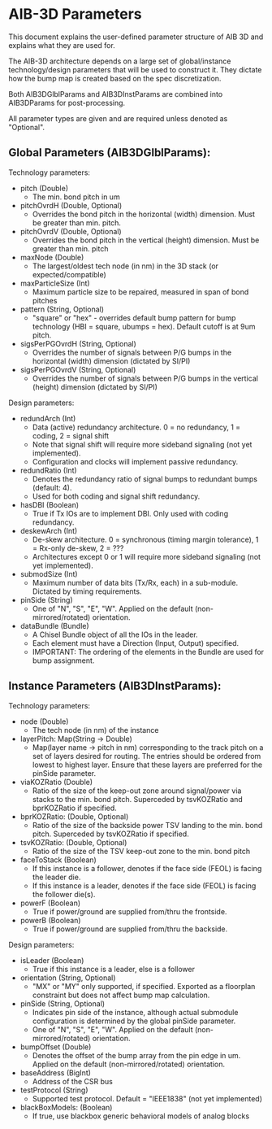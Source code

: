 AIB-3D Parameters
=================

This document explains the user-defined parameter structure of AIB 3D and explains what they are used for.

The AIB-3D architecture depends on a large set of global/instance technology/design parameters that will be used to construct it.
They dictate how the bump map is created based on the spec discretization.

Both AIB3DGlblParams and AIB3DInstParams are combined into AIB3DParams for post-processing.

All parameter types are given and are required unless denoted as "Optional".

## Global Parameters (AIB3DGlblParams):

Technology parameters:

* pitch (Double)
  * The min. bond pitch in um
* pitchOvrdH (Double, Optional)
  * Overrides the bond pitch in the horizontal (width) dimension. Must be greater than min. pitch.
* pitchOvrdV (Double, Optional)
  * Overrides the bond pitch in the vertical (height) dimension. Must be greater than min. pitch
* maxNode (Double)
  * The largest/oldest tech node (in nm) in the 3D stack (or expected/compatible)
* maxParticleSize (Int)
  * Maximum particle size to be repaired, measured in span of bond pitches
* pattern (String, Optional)
  * "square" or "hex" - overrides default bump pattern for bump technology (HBI = square, ubumps = hex). Default cutoff is at 9um pitch.
* sigsPerPGOvrdH (String, Optional)
  * Overrides the number of signals between P/G bumps in the horizontal (width) dimension (dictated by SI/PI)
* sigsPerPGOvrdV (String, Optional)
  * Overrides the number of signals between P/G bumps in the vertical (height) dimension (dictated by SI/PI)

Design parameters:

* redundArch (Int)
  * Data (active) redundancy architecture. 0 = no redundancy, 1 = coding, 2 = signal shift
  * Note that signal shift will require more sideband signaling (not yet implemented).
  * Configuration and clocks will implement passive redundancy.
* redundRatio (Int)
  * Denotes the redundancy ratio of signal bumps to redundant bumps (default: 4).
  * Used for both coding and signal shift redundancy.
* hasDBI (Boolean)
  * True if Tx IOs are to implement DBI. Only used with coding redundancy.
* deskewArch (Int)
  * De-skew architecture. 0 = synchronous (timing margin tolerance), 1 = Rx-only de-skew, 2 = ???
  * Architectures except 0 or 1 will require more sideband signaling (not yet implemented).
* submodSize (Int)
  * Maximum number of data bits (Tx/Rx, each) in a sub-module. Dictated by timing requirements.
* pinSide (String)
  * One of "N", "S", "E", "W". Applied on the default (non-mirrored/rotated) orientation.
* dataBundle (Bundle)
  * A Chisel Bundle object of all the IOs in the leader.
  * Each element must have a Direction (Input, Output) specified.
  * IMPORTANT: The ordering of the elements in the Bundle are used for bump assignment.

## Instance Parameters (AIB3DInstParams):

Technology parameters:

* node (Double)
  * The tech node (in nm) of the instance
* layerPitch: Map(String -> Double)
  * Map(layer name -> pitch in nm) corresponding to the track pitch on a set of layers desired for routing. The entries should be ordered from lowest to highest layer. Ensure that these layers are preferred for the pinSide parameter.
* viaKOZRatio (Double)
  * Ratio of the size of the keep-out zone around signal/power via stacks to the min. bond pitch. Superceded by tsvKOZRatio and bprKOZRatio if specified.
* bprKOZRatio: (Double, Optional)
  * Ratio of the size of the backside power TSV landing to the min. bond pitch. Superceded by tsvKOZRatio if specified.
* tsvKOZRatio: (Double, Optional)
  * Ratio of the size of the TSV keep-out zone to the min. bond pitch
* faceToStack (Boolean)
  * If this instance is a follower, denotes if the face side (FEOL) is facing the leader die.
  * If this instance is a leader, denotes if the face side (FEOL) is facing the follower die(s).
* powerF (Boolean)
  * True if power/ground are supplied from/thru the frontside.
* powerB (Boolean)
  * True if power/ground are supplied from/thru the backside.

Design parameters:

* isLeader (Boolean)
  * True if this instance is a leader, else is a follower
* orientation (String, Optional)
  * "MX" or "MY" only supported, if specified. Exported as a floorplan constraint but does not affect bump map calculation.
* pinSide (String, Optional)
  * Indicates pin side of the instance, although actual submodule configuration is determined by the global pinSide parameter.
  * One of "N", "S", "E", "W". Applied on the default (non-mirrored/rotated) orientation.
* bumpOffset (Double)
  * Denotes the offset of the bump array from the pin edge in um. Applied on the default (non-mirrored/rotated) orientation.
* baseAddress (BigInt)
  * Address of the CSR bus
* testProtocol (String)
  * Supported test protocol. Default = "IEEE1838" (not yet implemented)
* blackBoxModels: (Boolean)
  * If true, use blackbox generic behavioral models of analog blocks